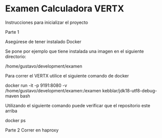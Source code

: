 # Examen Calculadora VERTX

Instrucciones para inicializar el proyecto

Parte 1

Asegúrese de tener instalado Docker

Se pone por ejemplo que tiene instalada una imagen en el siguiente directorio: 

/home/gustavo/development/examen

Para correr el VERTX utilice el siguiente comando de docker 

docker run -it -p 9191:8080 -v /home/gustavo/development/examen:/examen kebblar/jdk18-utf8-debug-maven bash

Utilizando el siguiente comando puede verificar que el repositorio este arriba

docker ps

Parte 2 
Correr en haproxy



